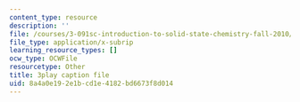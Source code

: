 ```yaml
---
content_type: resource
description: ''
file: /courses/3-091sc-introduction-to-solid-state-chemistry-fall-2010/8a4a0e192e1bcd1e4182bd6673f8d014_IKJJ1SiMbjg.srt
file_type: application/x-subrip
learning_resource_types: []
ocw_type: OCWFile
resourcetype: Other
title: 3play caption file
uid: 8a4a0e19-2e1b-cd1e-4182-bd6673f8d014
---
```

